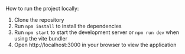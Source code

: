 How to run the project locally:

1. Clone the repository 
2. Run `npm install` to install the dependencies
3. Run `npm start` to start the development server or `npm run dev` when using the vite bundler
4. Open http://localhost:3000 in your browser to view the application
